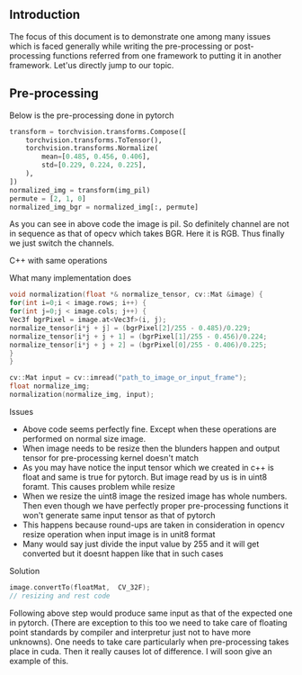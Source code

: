 ## Introduction
The focus of this document is to demonstrate one among many issues which is faced generally while writing the pre-processing or post-processing functions referred from one framework to putting it in another framework. Let'us directly jump to our topic.

## Pre-processing
Below is the pre-processing done in pytorch

```python
transform = torchvision.transforms.Compose([
    torchvision.transforms.ToTensor(),
    torchvision.transforms.Normalize(
        mean=[0.485, 0.456, 0.406],
        std=[0.229, 0.224, 0.225],
    ),
])
normalized_img = transform(img_pil)
permute = [2, 1, 0]
normalized_img_bgr = normalized_img[:, permute]
```
As you can see in above code the image is pil. So definitely channel are not in sequence as that of opecv which takes BGR. Here it is RGB. Thus finally we just switch the channels.


C++ with same operations

What many implementation does
```c++
void normalization(float *& normalize_tensor, cv::Mat &image) {
for(int i=0;i < image.rows; i++) {
for(int j=0;j < image.cols; j++) {
Vec3f bgrPixel = image.at<Vec3f>(i, j);
normalize_tensor[i*j + j] = (bgrPixel[2]/255 - 0.485)/0.229;
normalize_tensor[i*j + j + 1] = (bgrPixel[1]/255 - 0.456)/0.224;
normalize_tensor[i*j + j + 2] = (bgrPixel[0]/255 - 0.406)/0.225;
}
}

cv::Mat input = cv::imread("path_to_image_or_input_frame");
float normalize_img;
normalization(normalize_img, input);


```

Issues
- Above code seems perfectly fine. Except when these operations are performed on normal size image.
- When image needs to be resize then the blunders happen and output tensor for pre-processing kernel doesn't match
- As you may have notice the input tensor which we created in c++ is float and same is true for pytorch. But image read by us is in uint8 foramt. This causes problem while resize
- When we resize the uint8 image the resized image has whole numbers. Then even though we have perfectly proper pre-processing functions it won't generate same input tensor as that of pytorch
- This happens because round-ups are taken in consideration in opencv resize operation when input image is in unit8 format
- Many would say just divide the input value by 255 and it will get converted but it doesnt happen like that in such cases

Solution

```c++
image.convertTo(floatMat,  CV_32F);
// resizing and rest code
```

Following above step would produce same input as that of the expected one in pytorch. (There are exception to this too we need to take care of floating point standards by compiler and interpretur just not to have more unknowns).
One needs to take care particularly when pre-processing takes place in cuda. Then it really causes lot of difference. 
I will soon give an example of this.

